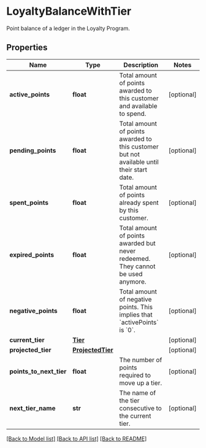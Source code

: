 # LoyaltyBalanceWithTier

Point balance of a ledger in the Loyalty Program.
## Properties
Name | Type | Description | Notes
------------ | ------------- | ------------- | -------------
**active_points** | **float** | Total amount of points awarded to this customer and available to spend. | [optional] 
**pending_points** | **float** | Total amount of points awarded to this customer but not available until their start date. | [optional] 
**spent_points** | **float** | Total amount of points already spent by this customer. | [optional] 
**expired_points** | **float** | Total amount of points awarded but never redeemed. They cannot be used anymore. | [optional] 
**negative_points** | **float** | Total amount of negative points. This implies that &#x60;activePoints&#x60; is &#x60;0&#x60;. | [optional] 
**current_tier** | [**Tier**](Tier.md) |  | [optional] 
**projected_tier** | [**ProjectedTier**](ProjectedTier.md) |  | [optional] 
**points_to_next_tier** | **float** | The number of points required to move up a tier. | [optional] 
**next_tier_name** | **str** | The name of the tier consecutive to the current tier. | [optional] 

[[Back to Model list]](../README.md#documentation-for-models) [[Back to API list]](../README.md#documentation-for-api-endpoints) [[Back to README]](../README.md)


